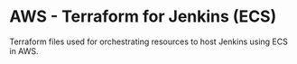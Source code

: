 # AWS - Terraform for Jenkins (ECS)  
Terraform files used for orchestrating resources to host Jenkins using ECS in AWS.  
